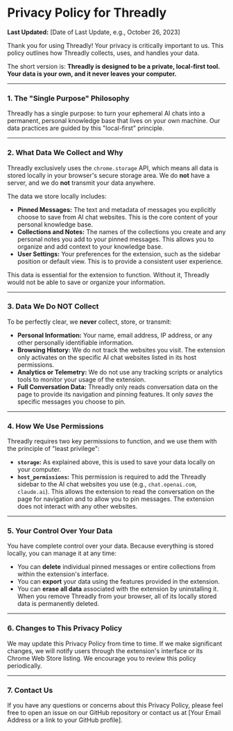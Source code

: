 # Privacy Policy for Threadly

**Last Updated:** [Date of Last Update, e.g., October 26, 2023]

Thank you for using Threadly! Your privacy is critically important to us. This policy outlines how Threadly collects, uses, and handles your data.

The short version is: **Threadly is designed to be a private, local-first tool. Your data is your own, and it never leaves your computer.**

---

### 1. The "Single Purpose" Philosophy

Threadly has a single purpose: to turn your ephemeral AI chats into a permanent, personal knowledge base that lives on your own machine. Our data practices are guided by this "local-first" principle.

---

### 2. What Data We Collect and Why

Threadly exclusively uses the `chrome.storage` API, which means all data is stored locally in your browser's secure storage area. We do **not** have a server, and we do **not** transmit your data anywhere.

The data we store locally includes:

*   **Pinned Messages:** The text and metadata of messages you explicitly choose to save from AI chat websites. This is the core content of your personal knowledge base.
*   **Collections and Notes:** The names of the collections you create and any personal notes you add to your pinned messages. This allows you to organize and add context to your knowledge base.
*   **User Settings:** Your preferences for the extension, such as the sidebar position or default view. This is to provide a consistent user experience.

This data is essential for the extension to function. Without it, Threadly would not be able to save or organize your information.

---

### 3. Data We Do **NOT** Collect

To be perfectly clear, we **never** collect, store, or transmit:

*   **Personal Information:** Your name, email address, IP address, or any other personally identifiable information.
*   **Browsing History:** We do not track the websites you visit. The extension only activates on the specific AI chat websites listed in its host permissions.
*   **Analytics or Telemetry:** We do not use any tracking scripts or analytics tools to monitor your usage of the extension.
*   **Full Conversation Data:** Threadly only reads conversation data on the page to provide its navigation and pinning features. It only *saves* the specific messages you choose to pin.

---

### 4. How We Use Permissions

Threadly requires two key permissions to function, and we use them with the principle of "least privilege":

*   **`storage`:** As explained above, this is used to save your data locally on your computer.
*   **`host_permissions`:** This permission is required to add the Threadly sidebar to the AI chat websites you use (e.g., `chat.openai.com`, `claude.ai`). This allows the extension to read the conversation on the page for navigation and to allow you to pin messages. The extension does not interact with any other websites.

---

### 5. Your Control Over Your Data

You have complete control over your data. Because everything is stored locally, you can manage it at any time:

*   You can **delete** individual pinned messages or entire collections from within the extension's interface.
*   You can **export** your data using the features provided in the extension.
*   You can **erase all data** associated with the extension by uninstalling it. When you remove Threadly from your browser, all of its locally stored data is permanently deleted.

---

### 6. Changes to This Privacy Policy

We may update this Privacy Policy from time to time. If we make significant changes, we will notify users through the extension's interface or its Chrome Web Store listing. We encourage you to review this policy periodically.

---

### 7. Contact Us

If you have any questions or concerns about this Privacy Policy, please feel free to open an issue on our GitHub repository or contact us at [Your Email Address or a link to your GitHub profile].
